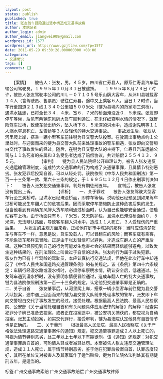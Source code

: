 ```yaml
---
layout: post
status: publish
published: true
title: 张友驾车冒险通过漫水桥造成交通事故案
author: 本站记者
author_login: admin
author_email: jiangwei909@gmail.com
wordpress_id: 1577
wordpress_url: http://www.gzjtlaw.com/?p=1577
date: 2011-05-29 09:30:28.000000000 +08:00
categories:
- 交通常识
tags: []
comments: []
---
```

　　【案情】　　被告人：张友，男，４５岁，四川省仁寿县人，原系仁寿县汽车运输公司驾驶员。１９９５年１０月３１日被逮捕。　　１９９５年８月２４日７时许，被告人张友驾驶本公司的川Ｌ－０７１０５号乐山牌大客车，从沐川县城载客１４人（含驾驶员、售票员）驶往仁寿县，途中又上乘客６人。当日１２时许，当车行至国道２１３线１３４０公里加５００米处（犍为县境内的范家坝三洞桥），遇洪水猛涨，已将全长３４．４米、宽６．７米的桥面淹没近０．５米深。张友即停车等候，后见有两辆东风牌大货车顺利通过，在未仔细查明水情的情况下，就冒险驾车过桥，致使车驶出桥外，坠入桥下８．５米深的洪水中，造成谢先明等１１人溺水窒息死亡、左雪娇等３人受轻伤的特大交通事故。　　事故发生后，张友从河里爬上岸，搭乘一辆小型客车前往犍为县交警大队投案。在驶离出事地点约１公里处时，与迎面而来的犍为县交警大队前来处理事故的警车相遇，张友即向交警坦白交代了事故发生的经过。随后，在犍为县交警大队的主持下，仁寿县汽车运输公司与１１名死者的亲属和３名受伤者达成了赔偿协议，共计赔偿２５５４１３．９５元。　　　　　　【审判】　　犍为县人民法院经公开审理认为，被告人张友违反交通运输管理制度，造成特大交通事故的行为构成了交通肇事罪，且属情节特别恶劣。张友犯罪后投案自首，可以从轻处罚。该院依照《中华人民共和国刑法》第一百一十三条第一款、第六十三条的规定，于１９９５年１２月４日作出刑事判决如下：　　被告人张友犯交通肇事罪，判处有期徒刑五年。　　宣判后，被告人张友没有提出上诉。　　　　　　【评析】　　一、关于罪过　　被告人张友驾驶大型客车行至三洞桥时，见洪水已经淹没桥面，即停车等候，说明他已经预见到如果驾车过桥可能发生车翻人亡的危害后果，因而采取停车措施防止这种危害后果的发生。但当他看到有两辆东风牌大货车顺利通过桥面时，认为自己也能够安全通过，便启动客车上桥。由于桥面只有６．７米宽，又无防护栏，且洪水已淹没桥面约０．５米深，无法辩认路面，导致客车翻入洪水中，造成１１人死亡、３人受轻伤的严重后果。　　从张友的主观方面来看，正如他在庭审中陈述的那样：当时应该清楚货车与客车不一样。意思是说，货车没载人，可以冒翻车的风险；而客车载有乘客，不能象货车那样去冒险。正是由于张友轻信可以避免，才造成车翻人亡的严重后果。这种已经预见到自己的行为可能发生危害社会的结果而轻信能够避免，以致发生这种结果的，在刑法理论上叫做过于自信的过失。张友的行为属于过失犯罪。　　张友作为已有十年驾龄的驾驶员，本应认真执行交通法规，但他在此次行车中却违反了《中华人民共和国道路交通管理条例》的有关规定。该《条例》第四十六条规定：车辆行经漫水路或漫水桥时，必须停车察明水情，确认安全后，低速通过。张友驾车遇到漫水桥时，没有察明水情便冒险通过，造成车翻人亡的特大交通事故，犍为县法院依照刑法第一百一十三条的规定，认定他犯交通肇事罪是正确的。　　二、关于自首　　张友肇事后，从河里爬上岸，搭乘一辆小型客车前往犍为县交警大队投案，途中遇上迎面而来的犍为县交警大队前来处理事故的警车，张友即下车向交警坦白交代了事故发生的经过，接受处理。根据最高人民法院、最高人民检察院、公安部《关于当前处理自首和有关问题具体应用法律的解答》的解释：经查实犯罪分子确已准备去投案，或者正在投案途中，被公安机关捕获的，都应视为自动投案。张友主动投案，如实交代罪行，接受审判，犍为县法院认定他具有自首情节也是正确的。　　三、关于量刑　　根据最高人民法院、最高人民检察院《关于严格依法处理道路交通肇事案件的通知》规定，犯交通肇事罪造成２人以上死亡的，可视为情节特别恶劣，处三年以上七年以下有期徒刑。该《通知》还规定：对犯交通肇事罪后自首的，可酌情从轻或者减轻处罚。本案被告人张友违反交通管理法规，造成１１人死亡，属于情节特别恶劣，鉴于他在犯罪后投案自首，认罪态度较好，其所在单位又对被害人及其家属作了适当赔偿，犍为县法院依法判处其有期徒刑五年，是适当的。标签:广州交通事故索赔 广州交通事故赔偿 广州交通事故律师

